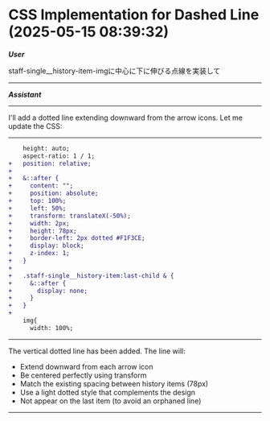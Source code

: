 <!-- Generated by SpecStory -->

# CSS Implementation for Dashed Line (2025-05-15 08:39:32)

_**User**_

staff-single__history-item-imgに中心に下に伸びる点線を実装して

---

_**Assistant**_



---

I'll add a dotted line extending downward from the arrow icons. Let me update the CSS:

---

```diff
    height: auto;
    aspect-ratio: 1 / 1;
+   position: relative;
+   
+   &::after {
+     content: "";
+     position: absolute;
+     top: 100%;
+     left: 50%;
+     transform: translateX(-50%);
+     width: 2px;
+     height: 78px;
+     border-left: 2px dotted #F1F3CE;
+     display: block;
+     z-index: 1;
+   }
+   
+   .staff-single__history-item:last-child & {
+     &::after {
+       display: none;
+     }
+   }
+ 
    img{
      width: 100%;
```

---

The vertical dotted line has been added. The line will:

- Extend downward from each arrow icon
- Be centered perfectly using transform
- Match the existing spacing between history items (78px)
- Use a light dotted style that complements the design
- Not appear on the last item (to avoid an orphaned line)

---

